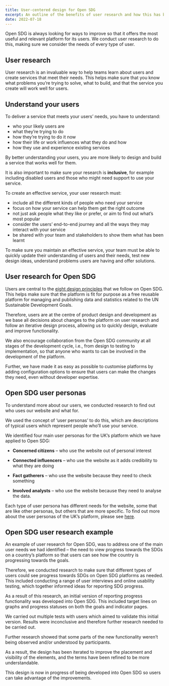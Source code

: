 ```yaml
---
title: User-centered design for Open SDG
excerpt: An outline of the benefits of user research and how this has been used for Open SDG
date: 2022-07-18
---
```


Open SDG is always looking for ways to improve so that it offers the most useful and relevant platform for its users. We conduct user research to do this, making sure we consider the needs of every type of user. 

## User research 

User research is an invaluable way to help teams learn about users and create services that meet their needs. This helps make sure that you know what problems you’re trying to solve, what to build, and that the service you create will work well for users. 

## Understand your users 

To deliver a service that meets your users’ needs, you have to understand: 


- who your likely users are 
- what they’re trying to do 
- how they’re trying to do it now 
- how their life or work influences what they do and how 
- how they use and experience existing services 


By better understanding your users, you are more likely to design and build a service that works well for them. 

It is also important to make sure your research is **inclusive**, for example including disabled users and those who might need support to use your service.  

To create an effective service, your user research must: 


- include all the different kinds of people who need your service 
- focus on how your service can help them get the right outcome 
- not just ask people what they like or prefer, or aim to find out what’s most popular 
- consider the users’ end-to-end journey and all the ways they may interact with your service 
- be shared with your team and stakeholders to show them what has been learnt 


To make sure you maintain an effective service, your team must be able to quickly update their understanding of users and their needs, test new design ideas, understand problems users are having and offer solutions. 

## User research for Open SDG 

Users are central to the [eight design principles](https://open-sdg.org/blog/2021-10-25-open-sdg-vision/) that we follow on Open SDG. This helps make sure that the platform is fit for purpose as a free reusable platform for managing and publishing data and statistics related to the UN Sustainable Development Goals. 

Therefore, users are at the centre of product design and development as we base all decisions about changes to the platform on user research and follow an iterative design process, allowing us to quickly design, evaluate and improve functionality.  

We also encourage collaboration from the Open SDG community at all stages of the development cycle, i.e., from design to testing to implementation, so that anyone who wants to can be involved in the development of the platform.  

Further, we have made it as easy as possible to customise platforms by adding configuration options to ensure that users can make the changes they need, even without developer expertise. 

## Open SDG user personas 

To understand more about our users, we conducted research to find out who uses our website and what for.  

We used the concept of ‘user personas’ to do this, which are descriptions of typical users which represent people who’ll use your service.  

We identified four main user personas for the UK’s platform which we have applied to Open SDG:  

- **Concerned citizens** – who use the website out of personal interest 

- **Connected influencers** – who use the website as it adds credibility to what they are doing 

- **Fact gatherers** – who use the website because they need to check something 

- **Involved analysts** – who use the website because they need to analyse the data. 

Each type of user persona has different needs for the website, some that are like other personas, but others that are more specific. To find out more about the user personas of the UK’s platform, please see [here](https://sdgdata.gov.uk/user-personas/). 

## Open SDG user research example 

An example of user research for Open SDG, was to address one of the main user needs we had identified – the need to view progress towards the SDGs on a country’s platform so that users can see how the country is progressing towards the goals. 

Therefore, we conducted research to make sure that different types of users could see progress towards SDGs on Open SDG platforms as needed. This included conducting a range of user interviews and online usability testing, which together informed ideas for reporting SDG progress. 

As a result of this research, an initial version of reporting progress functionality was developed into Open SDG. This included target lines on graphs and progress statuses on both the goals and indicator pages.  

We carried out multiple tests with users which aimed to validate this initial version. Results were inconclusive and therefore further research needed to be carried out.  

Further research showed that some parts of the new functionality weren’t being observed and/or understood by participants. 

As a result, the design has been iterated to improve the placement and visibility of the elements, and the terms have been refined to be more understandable. 

This design is now in progress of being developed into Open SDG so users can take advantage of the improvements. 
